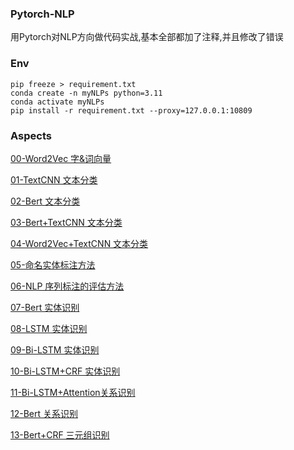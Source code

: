 ### Pytorch-NLP

用Pytorch对NLP方向做代码实战,基本全部都加了注释,并且修改了错误

### Env

```shell
pip freeze > requirement.txt
conda create -n myNLPs python=3.11
conda activate myNLPs
pip install -r requirement.txt --proxy=127.0.0.1:10809
```

### Aspects

[00-Word2Vec 字&词向量](./00-Word2Vec%20字&词向量)

[01-TextCNN 文本分类](./01-TextCNN%20文本分类)

[02-Bert 文本分类](./02-Bert%20文本分类)

[03-Bert+TextCNN 文本分类](./03-Bert+TextCNN%20文本分类)

[04-Word2Vec+TextCNN 文本分类](./04-Word2Vec+TextCNN%20文本分类)

[05-命名实体标注方法](./05-命名实体标注方法)

[06-NLP 序列标注的评估方法](./06-NLP%20序列标注的评估方法)

[07-Bert 实体识别](./07-Bert%20实体识别)

[08-LSTM 实体识别](./08-LSTM%20实体识别)

[09-Bi-LSTM 实体识别](./09-Bi-LSTM%20实体识别)

[10-Bi-LSTM+CRF 实体识别](./10-Bi-LSTM+CRF%20实体识别)

[11-Bi-LSTM+Attention关系识别](./11-Bi-LSTM+Attention%20关系识别)

[12-Bert 关系识别](./12-Bert%20关系识别)

[13-Bert+CRF 三元组识别](./13-Bert+CRF%20三元组识别)
